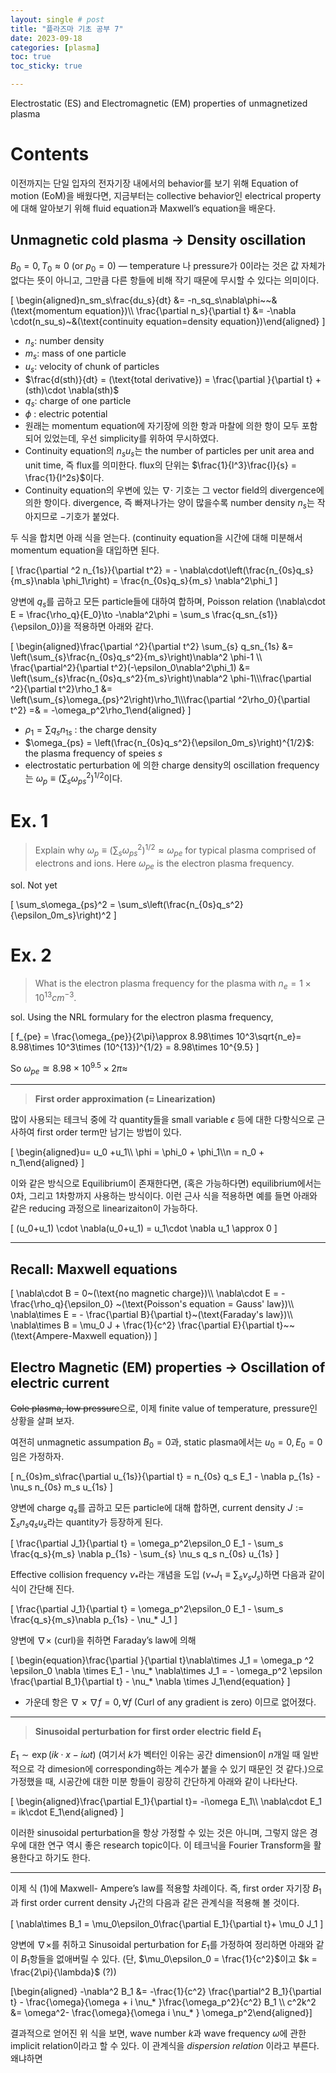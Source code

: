 ```yaml
---
layout: single # post
title: "플라즈마 기초 공부 7"
date: 2023-09-18
categories: [plasma]
toc: true
toc_sticky: true

---
```



Electrostatic (ES) and Electromagnetic (EM) properties of unmagnetized plasma

# Contents

이전까지는 단일 입자의 전자기장 내에서의 behavior를 보기 위해 Equation of motion (EoM)을 배웠다면, 지금부터는 collective behavior인 electrical property에 대해 알아보기 위해 fluid equation과 Maxwell’s equation을 배운다. 

## Unmagnetic cold plasma → Density oscillation

$B_0= 0, T_0 \approx 0  ~(\text{or } p_0=0 )$ — temperature 나 pressure가 0이라는 것은 값 자체가 없다는 뜻이 아니고, 그만큼 다른 항들에 비해 작기 때문에 무시할 수 있다는 의미이다.

\[
\begin{aligned}n_sm_s\frac{du_s}{dt} &= -n_sq_s\nabla\phi~~&(\text{momentum equation})\\\\ \frac{\partial n_s}{\partial t} &= -\nabla \cdot(n_su_s)~&(\text{continuity equation=density equation})\end{aligned}
\]

- $n_s$: number density
- $m_s$: mass of one particle
- $u_s$: velocity of chunk of particles
- $\frac{d(sth)}{dt} = (\text{total derivative}) = \frac{\partial }{\partial t} + (sth)\cdot \nabla(sth)$
- $q_s$: charge of one particle
- $\phi$ : electric potential
- 원래는 momentum equation에 자기장에 의한 항과 마찰에 의한 항이 모두 포함되어 있었는데, 우선 simplicity를 위하여 무시하였다.
- Continuity equation의 $n_su_s$는 the number of particles per unit area and unit time, 즉 flux를 의미한다. flux의 단위는 $\frac{1}{l^3}\frac{l}{s} = \frac{1}{l^2s}$이다.
- Continuity equation의 우변에 있는 $\nabla\cdot$ 기호는 그 vector field의 divergence에 의한 항이다. divergence, 즉 빠져나가는 양이 많을수록 number density $n_s$는 작아지므로 $-$기호가 붙었다.

두 식을 합치면 아래 식을 얻는다. (continuity equation을 시간에 대해 미분해서 momentum equation을 대입하면 된다. 

\[
\frac{\partial ^2 n_{1s}}{\partial t^2} = - \nabla\cdot\left(\frac{n_{0s}q_s}{m_s}\nabla \phi_1\right) = \frac{n_{0s}q_s}{m_s} \nabla^2\phi_1
\]

양변에 $q_s$를 곱하고 모든 particle들에 대하여 합하며, Poisson relation \(\nabla\cdot E = \frac{\rho_q}{E_0}\to -\nabla^2\phi = \sum_s \frac{q_sn_{s1}}{\epsilon_0}\)을 적용하면 아래와 같다. 

\[
\begin{aligned}\frac{\partial ^2}{\partial t^2} \sum_{s} q_sn_{1s} &= \left(\sum_{s}\frac{n_{0s}q_s^2}{m_s}\right)\nabla^2 \phi-1 \\\\ \frac{\partial^2}{\partial t^2}(-\epsilon_0\nabla^2\phi_1) &= \left(\sum_{s}\frac{n_{0s}q_s^2}{m_s}\right)\nabla^2 \phi-1\\\\\frac{\partial ^2}{\partial t^2}\rho_1 &= \left(\sum_{s}\omega_{ps}^2\right)\rho_1\\\\\frac{\partial ^2\rho_0}{\partial t^2} =& = -\omega_p^2\rho_1\end{aligned}
\]

- $\rho_1= \sum q_sn_{1s}$ : the charge density
- $\omega_{ps} = \left(\frac{n_{0s}q_s^2}{\epsilon_0m_s}\right)^{1/2}$: the plasma frequency of speies $s$
- electrostatic perturbation 에 의한 charge density의 oscillation frequency는 $\omega_p \equiv (\sum_s \omega_{ps}^2)^{1/2}$이다.

# Ex. 1

> Explain why $\omega_p \equiv (\sum_s \omega_{ps}^2)^{1/2}\approx \omega_{pe}$ for typical plasma comprised of electrons and ions. Here $\omega_{pe}$ is the electron plasma frequency.
> 

sol. Not yet

\[
\sum_s\omega_{ps}^2 = \sum_s\left(\frac{n_{0s}q_s^2}{\epsilon_0m_s}\right)^2
\]

# Ex. 2

> What is the electron plasma frequency for the plasma with $n_e = 1\times 10^{13}cm^{-3}$.
> 

sol. Using the NRL formulary for the electron plasma frequency, 

\[
f_{pe} = \frac{\omega_{pe}}{2\pi}\approx 8.98\times 10^3\sqrt{n_e}= 8.98\times 10^3\times (10^{13})^{1/2} = 8.98\times 10^{9.5}
\]

So $\omega_{pe}\approxeq 8.98\times10^{9.5}\times 2\pi \approx$

---

> **First order approximation (= Linearization)**
> 

많이 사용되는 테크닉 중에 각 quantity들을 small variable $\epsilon$ 등에 대한 다항식으로 근사하여 first order term만 남기는 방법이 있다. 

\[
\begin{aligned}u= u_0 +u_1\\\\ \phi = \phi_0 + \phi_1\\\\n = n_0 + n_1\end{aligned}
\]

이와 같은 방식으로 Equilibrium이 존재한다면, $($혹은 가능하다면$)$ equilibrium에서는 0차, 그리고 1차항까지 사용하는 방식이다. 이런 근사 식을 적용하면 예를 들면 아래와 같은 reducing 과정으로 linearizaiton이 가능하다. 

\[
(u_0+u_1) \cdot \nabla(u_0+u_1) = u_1\cdot \nabla u_1 \approx 0
\]

---

## Recall: Maxwell equations

\[
\nabla\cdot B = 0~(\text{no magnetic charge})\\\\ \nabla\cdot E = -\frac{\rho_q}{\epsilon_0} ~(\text{Poisson's equation = Gauss' law})\\\\ \nabla\times E = - \frac{\partial B}{\partial t}~(\text{Faraday's law})\\\\ \nabla\times B = \mu_0 J + \frac{1}{c^2} \frac{\partial E}{\partial t}~~(\text{Ampere-Maxwell equation})
\]

## Electro Magnetic (EM) properties → Oscillation of electric current

~~Cole plasma, low pressure~~으로, 이제 finite value of temperature, pressure인 상황을 살펴 보자. 

여전히 unmagnetic assumpation $B_0 = 0$과, static plasma에서는 $u_0 = 0,E_0= 0$ 임은 가정하자. 

\[
n_{0s}m_s\frac{\partial u_{1s}}{\partial t} = n_{0s} q_s E_1 - \nabla p_{1s} - \nu_s n_{0s} m_s u_{1s}
\]

양변에 charge $q_s$를 곱하고 모든 particle에 대해 합하면, current density $J:= \sum_s n_sq_su_s$라는 quantity가 등장하게 된다. 

\[
\frac{\partial J_1}{\partial t} = \omega_p^2\epsilon_0 E_1 - \sum_s \frac{q_s}{m_s} \nabla p_{1s} - \sum_{s} \nu_s q_s n_{0s} u_{1s}
\]

Effective collision frequency $\nu_*$라는 개념을 도입 $(\nu_*J_1 \equiv\sum_s\nu_s J_s)$하면 다음과 같이 식이 간단해 진다. 

\[
\frac{\partial J_1}{\partial t} = \omega_p^2\epsilon_0 E_1 - \sum_s \frac{q_s}{m_s}\nabla p_{1s} - \nu_* J_1
\]

양변에 $\nabla\times$  (curl)을 취하면 Faraday’s law에 의해

\[
\begin{equation}\frac{\partial }{\partial t}\nabla\times J_1 = \omega_p ^2 \epsilon_0 \nabla \times E_1 - \nu_* \nabla\times J_1 = - \omega_p^2 \epsilon \frac{\partial B_1}{\partial t} - \nu_* \nabla \times J_1\end{equation}
\]

- 가운데 항은 $\nabla\times\nabla f = 0,\forall f$ (Curl of any gradient is zero) 이므로 없어졌다.

---

> **Sinusoidal perturbation for first order electric field $E_1$**
> 

$E_1\sim \exp(ik\cdot x- i\omega t)$ $($여기서 $k$가 벡터인 이유는 공간 dimension이 $n$개일 때 일반적으로 각 dimesion에 corresponding하는 계수가 붙을 수 있기 때문인 것 같다.$)$으로 가정했을 때, 시공간에 대한 미분 항들이 굉장히 간단하게 아래와 같이 나타난다. 

\[
\begin{aligned}\frac{\partial E_1}{\partial t}= -i\omega E_1\\\\ \nabla\cdot E_1 = ik\cdot E_1\end{aligned}
\]

이러한 sinusoidal perturbation을 항상 가정할 수 있는 것은 아니며, 그렇지 않은 경우에 대한 연구 역시 좋은 research topic이다. 이 테크닉을 Fourier Transform을 활용한다고 하기도 한다.

---

이제 식 (1)에 Maxwell- Ampere’s law를 적용할 차례이다. 즉, first order 자기장 $B_1$과 first order current density $J_1$간의 다음과 같은 관계식을 적용해 볼 것이다. 

\[
\nabla\times B_1 = \mu_0\epsilon_0\frac{\partial E_1}{\partial t}+ \mu_0 J_1
\]

 양변에 $\nabla\times$를 취하고 Sinusoidal perturbation for $E_1$를 가정하여 정리하면 아래와 같이 $B_1$항들을 없애버릴 수 있다. $($단, $\mu_0\epsilon_0 = \frac{1}{c^2}$이고 $k = \frac{2\pi}{\lambda}$ $($?$)$$)$

\[\begin{aligned} -\nabla^2 B_1 &= -\frac{1}{c^2} \frac{\partial^2  B_1}{\partial t} - \frac{\omega}{\omega + i \nu_* }\frac{\omega_p^2}{c^2} B_1 \\\\ c^2k^2 &= \omega^2- \frac{\omega}{\omega i \nu_* } \omega_p^2\end{aligned}\]

결과적으로 얻어진 위 식을 보면, wave number $k$과 wave frequency $\omega$에 관한 implicit relation이라고 할 수 있다. 이 관계식을 *dispersion relation* 이라고 부른다. 왜냐하면